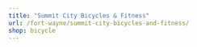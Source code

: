 ```yaml
---
title: "Summit City Bicycles & Fitness"
url: /fort-wayne/summit-city-bicycles-and-fitness/
shop: bicycle
---
```


